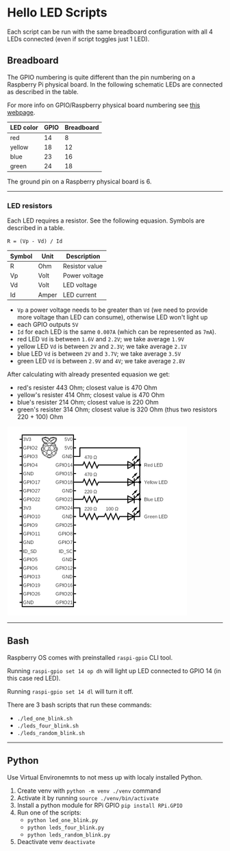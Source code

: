 # Hello LED Scripts

Each script can be run with the same breadboard configuration with
all 4 LEDs connected (even if script toggles just 1 LED).

## Breadboard

The GPIO numbering is quite different than the pin numbering on a Raspberry Pi physical board. In the following schematic LEDs are connected as described in the table.

For more info on GPIO/Raspberry physical board numbering see [this webpage](https://pinout.xyz/).

| LED color | GPIO | Breadboard |
|-----------|------|------------|
| red       | 14   |  8         |
| yellow    | 18   | 12         |
| blue      | 23   | 16         |
| green     | 24   | 18         |

The ground pin on a Raspberry physical board is 6.

---

### LED resistors

Each LED requires a resistor. See the following equasion. Symbols are described
in a table.

```
R = (Vp - Vd) / Id
```

| Symbol | Unit  |  Description   |
|--------|-------|----------------|
| R      | Ohm   | Resistor value |
| Vp     | Volt  | Power voltage  |
| Vd     | Volt  | LED voltage    |
| Id     | Amper | LED current    |

 * `Vp` a power voltage needs to be greater than `Vd` (we need to provide more voltage than LED can consume), otherwise LED won't light up
 * each GPIO outputs `5V`
 * `Id` for each LED is the same `0.007A` (which can be represented as `7mA`).
 * red LED `Vd` is between `1.6V` and `2.2V`; we take average `1.9V`
 * yellow LED `Vd` is between `2V` and `2.3V`; we take average `2.1V`
 * blue LED `Vd` is between `2V` and `3.7V`; we take average `3.5V`
 * green LED `Vd` is between `2.9V` and `4V`; we take average `2.8V`

After calculating with already presented equasion we get:
 * red's resister 443 Ohm; closest value is 470 Ohm 
 * yellow's resister 414 Ohm; closest value is 470 Ohm
 * blue's resister 214 Ohm; closest value is 220 Ohm
 * green's resister 314 Ohm; closest value is 320 Ohm (thus two resistors 220 + 100) Ohm

[![Created with Circut Diagram Webpage](circuit.png)](https://www.circuit-diagram.org/editor/)

---

## Bash

Raspberry OS comes with preinstalled `raspi-gpio` CLI tool.

Running `raspi-gpio set 14 op dh` will light up LED connected to GPIO 14 (in this case red LED).

Running `raspi-gpio set 14 dl` will turn it off.

There are 3 bash scripts that run these commands:
 * `./led_one_blink.sh`
 * `./leds_four_blink.sh`
 * `./leds_random_blink.sh`

---

## Python

Use Virtual Environemnts to not mess up with localy installed Python.
1. Create venv with `python -m venv ./venv` command
1. Activate it by running `source ./venv/bin/activate`
1. Install a python module for RPi GPIO `pip install RPi.GPIO`
1. Run one of the scripts:
   * `python led_one_blink.py`
   * `python leds_four_blink.py`
   * `python leds_random_blink.py`
1. Deactivate venv `deactivate`
